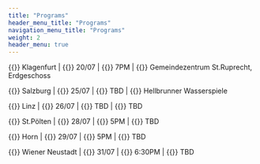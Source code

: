 ```yaml
---
title: "Programs"
header_menu_title: "Programs"
navigation_menu_title: "Programs"
weight: 2
header_menu: true
---
```


{{<icon class="fa fa-road">}}&nbsp;Klagenfurt | {{<icon class="fa fa-calendar">}}&nbsp;20/07 | {{<icon class="fa fa-clock-o">}}&nbsp;7PM | {{<icon class="fa fa-map-marker">}}&nbsp;Gemeindezentrum St.Ruprecht, Erdgeschoss

{{<icon class="fa fa-road">}}&nbsp;Salzburg | {{<icon class="fa fa-calendar">}}&nbsp;25/07 | {{<icon class="fa fa-clock-o">}}&nbsp;TBD | {{<icon class="fa fa-map-marker">}}&nbsp;Hellbrunner Wasserspiele

{{<icon class="fa fa-road">}}&nbsp;Linz | {{<icon class="fa fa-calendar">}}&nbsp;26/07 | {{<icon class="fa fa-clock-o">}}&nbsp;TBD | {{<icon class="fa fa-map-marker">}}&nbsp;TBD

{{<icon class="fa fa-road">}}&nbsp;St.Pölten | {{<icon class="fa fa-calendar">}}&nbsp;28/07 | {{<icon class="fa fa-clock-o">}}&nbsp;5PM | {{<icon class="fa fa-map-marker">}}&nbsp;TBD

{{<icon class="fa fa-road">}}&nbsp;Horn | {{<icon class="fa fa-calendar">}}&nbsp;29/07 | {{<icon class="fa fa-clock-o">}}&nbsp;5PM | {{<icon class="fa fa-map-marker">}}&nbsp;TBD

{{<icon class="fa fa-road">}}&nbsp;Wiener Neustadt | {{<icon class="fa fa-calendar">}}&nbsp;31/07 | {{<icon class="fa fa-clock-o">}}&nbsp;6:30PM | {{<icon class="fa fa-map-marker">}}&nbsp;TBD
